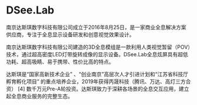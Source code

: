 # 

# DSee.Lab


南京达斯琪数字科技有限公司成立于2016年8月25日，是一家商业全息解决方案供应商，专注于全息显示设备研发和创意视觉效果设计。

南京达斯琪数字科技有限公司建造的3D全息模组是一款利用人类视觉暂留（POV）技术，通过超高密度LED灯带旋转成像的显示设备。DSee.Lab全息炫屏具有超低功耗、超高吸睛、易于携带、性价比高的特点。

达斯琪是“国家高新技术企业”  、“创业南京”高层次人才引进计划和“江苏省科技厅孵育孵化项目” 的重点培养企业，2019年获得丙晟科技（腾讯、万达、高灯三方合资） [4] 数千万元Pre-A轮投资。达斯琪致力于深耕各场景的全息交互应用，建立起全息商业服务的完整生态。

